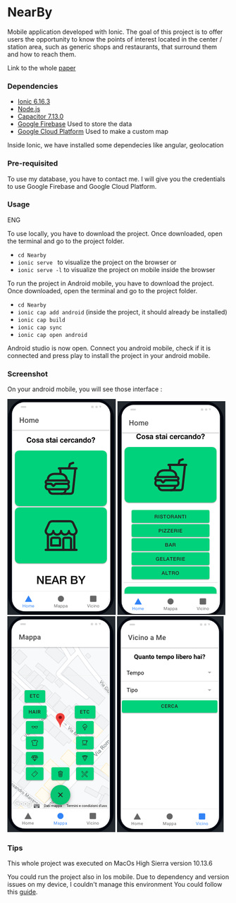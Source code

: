 
# NearBy

Mobile application developed with Ionic. 
The goal of this project is to offer users the opportunity to know the points of interest located in the center / station area, such as generic shops and restaurants, that surround them and how to reach them.

Link to the whole [paper](HCI_final.pdf)



### Dependencies
 * [Ionic 6.16.3](https://www.npmjs.com/package/@ionic/cli/v/6.16.3)
 * [Node.js](https://nodejs.org/en/)
 * [Capacitor 7.13.0](https://capacitorjs.com/docs/getting-started/with-ionic)
 * [Google Firebase](https://firebase.google.com/) Used to store the data 
 * [Google Cloud Platform](https://cloud.google.com/) Used to make a custom map
 
Inside Ionic, we have installed some dependecies like angular, geolocation

### Pre-requisited

To use my database, you have to contact me. I will give you the credentials to use Google Firebase and Google Cloud Platform.

### Usage 

ENG 

To use locally, you have to download the project. Once downloaded, open the terminal and go to the project folder.
 * `cd Nearby`
 * `ionic serve ` to visualize the project on the browser or
 * `ionic serve -l` to visualize the project on mobile inside the browser

To run the project in Android mobile, you have to download the project. Once downloaded, open the terminal and go to the project folder.
 * `cd Nearby`
 * `ionic cap add android` (inside the project, it should already be installed)
 * `ionic cap build`
 * `ionic cap sync`
 * `ionic cap open android`

Android studio is now open. Connect you android mobile, check if it is connected and press play to install the project in your android mobile.

### Screenshot
On your android mobile, you will see those interface :

 ![1](img/1.png)
 ![2](img/2.png)
 ![6](img/6.png)
 ![8](img/8.png)

### Tips
This whole project was executed on MacOs High Sierra version 10.13.6

You could run the project also in Ios mobile. Due to dependency and version issues on my device, I couldn't manage this environment
You could follow this [guide](https://ionicframework.com/docs/angular/your-first-app/6-deploying-mobile).

